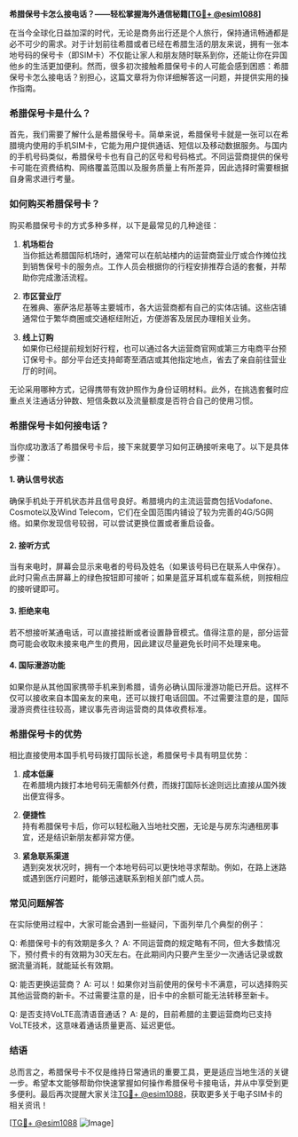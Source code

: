**希腊保号卡怎么接电话？——轻松掌握海外通信秘籍[[TG💪+ @esim1088](https://t.me/s/esim1088)]**

在当今全球化日益加深的时代，无论是商务出行还是个人旅行，保持通讯畅通都是必不可少的需求。对于计划前往希腊或者已经在希腊生活的朋友来说，拥有一张本地号码的保号卡（即SIM卡）不仅能让家人和朋友随时联系到你，还能让你在异国他乡的生活更加便利。然而，很多初次接触希腊保号卡的人可能会感到困惑：希腊保号卡怎么接电话？别担心，这篇文章将为你详细解答这一问题，并提供实用的操作指南。

### 希腊保号卡是什么？

首先，我们需要了解什么是希腊保号卡。简单来说，希腊保号卡就是一张可以在希腊境内使用的手机SIM卡，它能为用户提供通话、短信以及移动数据服务。与国内的手机号码类似，希腊保号卡也有自己的区号和号码格式。不同运营商提供的保号卡可能在资费结构、网络覆盖范围以及服务质量上有所差异，因此选择时需要根据自身需求进行考量。

### 如何购买希腊保号卡？

购买希腊保号卡的方式多种多样，以下是最常见的几种途径：

1. **机场柜台**  
   当你抵达希腊国际机场时，通常可以在航站楼内的运营商营业厅或合作摊位找到销售保号卡的服务点。工作人员会根据你的行程安排推荐合适的套餐，并帮助你完成激活流程。

2. **市区营业厅**  
   在雅典、塞萨洛尼基等主要城市，各大运营商都有自己的实体店铺。这些店铺通常位于繁华商圈或交通枢纽附近，方便游客及居民办理相关业务。

3. **线上订购**  
   如果你已经提前规划好行程，也可以通过各大运营商官网或第三方电商平台预订保号卡。部分平台还支持邮寄至酒店或其他指定地点，省去了亲自前往营业厅的时间。

无论采用哪种方式，记得携带有效护照作为身份证明材料。此外，在挑选套餐时应重点关注通话分钟数、短信条数以及流量额度是否符合自己的使用习惯。

### 希腊保号卡如何接电话？

当你成功激活了希腊保号卡后，接下来就要学习如何正确接听来电了。以下是具体步骤：

#### 1. 确认信号状态
确保手机处于开机状态并且信号良好。希腊境内的主流运营商包括Vodafone、Cosmote以及Wind Telecom，它们在全国范围内铺设了较为完善的4G/5G网络。如果你发现信号较弱，可以尝试更换位置或者重启设备。

#### 2. 接听方式
当有来电时，屏幕会显示来电者的号码及姓名（如果该号码已在联系人中保存）。此时只需点击屏幕上的绿色按钮即可接听；如果是蓝牙耳机或车载系统，则按相应的接听键即可。

#### 3. 拒绝来电
若不想接听某通电话，可以直接挂断或者设置静音模式。值得注意的是，部分运营商可能会收取未接来电产生的费用，因此建议尽量避免长时间不处理来电。

#### 4. 国际漫游功能
如果你是从其他国家携带手机来到希腊，请务必确认国际漫游功能已开启。这样不仅可以接收来自本国亲友的来电，还可以拨打电话回国。不过需要注意的是，国际漫游资费往往较高，建议事先咨询运营商的具体收费标准。

### 希腊保号卡的优势

相比直接使用本国手机号码拨打国际长途，希腊保号卡具有明显优势：

1. **成本低廉**  
   在希腊境内拨打本地号码无需额外付费，而拨打国际长途则远比直接从国外拨出便宜得多。

2. **便捷性**  
   持有希腊保号卡后，你可以轻松融入当地社交圈，无论是与房东沟通租房事宜，还是结识新朋友都非常方便。

3. **紧急联系渠道**  
   遇到突发状况时，拥有一个本地号码可以更快地寻求帮助。例如，在路上迷路或遇到医疗问题时，能够迅速联系到相关部门或人员。

### 常见问题解答

在实际使用过程中，大家可能会遇到一些疑问，下面列举几个典型的例子：

Q: 希腊保号卡的有效期是多久？
A: 不同运营商的规定略有不同，但大多数情况下，预付费卡的有效期为30天左右。在此期间内只要产生至少一次通话记录或数据流量消耗，就能延长有效期。

Q: 能否更换运营商？
A: 可以！如果你对当前使用的保号卡不满意，可以选择购买其他运营商的新卡。不过需要注意的是，旧卡中的余额可能无法转移至新卡。

Q: 是否支持VoLTE高清语音通话？
A: 是的，目前希腊的主要运营商均已支持VoLTE技术，这意味着通话质量更高、延迟更低。

### 结语

总而言之，希腊保号卡不仅是维持日常通讯的重要工具，更是适应当地生活的关键一步。希望本文能够帮助你快速掌握如何操作希腊保号卡接电话，并从中享受到更多便利。最后再次提醒大家关注[TG💪+ @esim1088](https://t.me/s/esim1088)，获取更多关于电子SIM卡的相关资讯！

[[TG💪+ @esim1088](https://t.me/s/esim1088) ![Image](https://i.postimg.cc/4NQfJmqS/Snipaste-2025-05-13-00-14-12.png)]